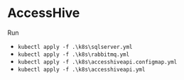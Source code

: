 # AccessHive

Run 
- `kubectl apply -f .\k8s\sqlserver.yml`
- `kubectl apply -f .\k8s\rabbitmq.yml`
- `kubectl apply -f .\k8s\accesshiveapi.configmap.yml`
- `kubectl apply -f .\k8s\accesshiveapi.yml`
